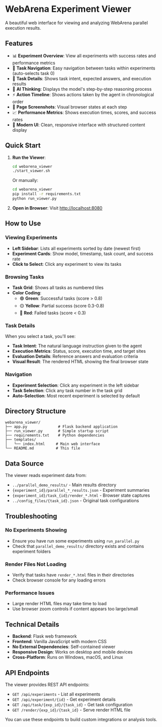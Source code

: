 # WebArena Experiment Viewer

A beautiful web interface for viewing and analyzing WebArena parallel execution results.

## Features

- 📊 **Experiment Overview**: View all experiments with success rates and performance metrics
- 🎯 **Task Navigation**: Easy navigation between tasks within experiments (auto-selects task 0)
- 📝 **Task Details**: Shows task intent, expected answers, and execution results
- 🧠 **AI Thinking**: Displays the model's step-by-step reasoning process
- ⚡ **Action Timeline**: Shows actions taken by the agent in chronological order
- 📸 **Page Screenshots**: Visual browser states at each step
- 📈 **Performance Metrics**: Shows execution times, scores, and success rates
- 🎨 **Modern UI**: Clean, responsive interface with structured content display

## Quick Start

1. **Run the Viewer**:
   ```bash
   cd webarena_viewer
   ./start_viewer.sh
   ```
   
   Or manually:
   ```bash
   cd webarena_viewer
   pip install -r requirements.txt
   python run_viewer.py
   ```

2. **Open in Browser**:
   Visit [http://localhost:8080](http://localhost:8080)

## How to Use

### Viewing Experiments
- **Left Sidebar**: Lists all experiments sorted by date (newest first)
- **Experiment Cards**: Show model, timestamp, task count, and success rate
- **Click to Select**: Click any experiment to view its tasks

### Browsing Tasks
- **Task Grid**: Shows all tasks as numbered tiles
- **Color Coding**:
  - 🟢 **Green**: Successful tasks (score > 0.8)
  - 🟡 **Yellow**: Partial success (score 0.3-0.8)  
  - 🔴 **Red**: Failed tasks (score < 0.3)

### Task Details
When you select a task, you'll see:
- **Task Intent**: The natural language instruction given to the agent
- **Execution Metrics**: Status, score, execution time, and target sites
- **Evaluation Details**: Reference answers and evaluation criteria
- **Visual Result**: The rendered HTML showing the final browser state

### Navigation
- **Experiment Selection**: Click any experiment in the left sidebar
- **Task Selection**: Click any task number in the task grid
- **Auto-Selection**: Most recent experiment is selected by default

## Directory Structure

```
webarena_viewer/
├── app.py              # Flask backend application
├── run_viewer.py       # Simple startup script
├── requirements.txt    # Python dependencies
├── templates/
│   └── index.html     # Main web interface
└── README.md          # This file
```

## Data Source

The viewer reads experiment data from:
- `../parallel_demo_results/` - Main results directory
- `{experiment_id}/parallel_*_results.json` - Experiment summaries
- `{experiment_id}/task_{id}/render_*.html` - Browser state captures
- `../config_files/{task_id}.json` - Original task configurations

## Troubleshooting

### No Experiments Showing
- Ensure you have run some experiments using `run_parallel.py`
- Check that `parallel_demo_results/` directory exists and contains experiment folders

### Render Files Not Loading
- Verify that tasks have `render_*.html` files in their directories
- Check browser console for any loading errors

### Performance Issues
- Large render HTML files may take time to load
- Use browser zoom controls if content appears too large/small

## Technical Details

- **Backend**: Flask web framework
- **Frontend**: Vanilla JavaScript with modern CSS
- **No External Dependencies**: Self-contained viewer
- **Responsive Design**: Works on desktop and mobile devices
- **Cross-Platform**: Runs on Windows, macOS, and Linux

## API Endpoints

The viewer provides REST API endpoints:

- `GET /api/experiments` - List all experiments
- `GET /api/experiment/{id}` - Get experiment details  
- `GET /api/task/{exp_id}/{task_id}` - Get task configuration
- `GET /render/{exp_id}/{task_id}` - Serve render HTML file

You can use these endpoints to build custom integrations or analysis tools.